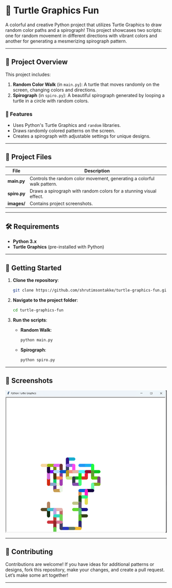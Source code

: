 # 🎨 Turtle Graphics Fun

A colorful and creative Python project that utilizes Turtle Graphics to draw random color paths and a spirograph! This project showcases two scripts: one for random movement in different directions with vibrant colors and another for generating a mesmerizing spirograph pattern.

---

## 📜 Project Overview

This project includes:
1. **Random Color Walk** (in `main.py`): A turtle that moves randomly on the screen, changing colors and directions.
2. **Spirograph** (in `spiro.py`): A beautiful spirograph generated by looping a turtle in a circle with random colors.

### 🎨 Features

- Uses Python's Turtle Graphics and `random` libraries.
- Draws randomly colored patterns on the screen.
- Creates a spirograph with adjustable settings for unique designs.

---

## 📂 Project Files

| File           | Description                                                             |
|----------------|-------------------------------------------------------------------------|
| **main.py**    | Controls the random color movement, generating a colorful walk pattern. |
| **spiro.py**   | Draws a spirograph with random colors for a stunning visual effect.     |
| **images/**    | Contains project screenshots.                                           |

---

## 🛠️ Requirements

- **Python 3.x**
- **Turtle Graphics** (pre-installed with Python)

---

## 🚀 Getting Started

1. **Clone the repository**:
   ```bash
   git clone https://github.com/shrutimsontakke/turtle-graphics-fun.git
   ```
   
2. **Navigate to the project folder**:
   ```bash
   cd turtle-graphics-fun
   ```
   
3. **Run the scripts**:
   - **Random Walk**: 
     ```bash
     python main.py
     ```
   - **Spirograph**:
     ```bash
     python spiro.py
     ```

---

## 📸 Screenshots

![Project Screenshot](images/screenshot.png)

---

## 🤝 Contributing

Contributions are welcome! If you have ideas for additional patterns or designs, fork this repository, make your changes, and create a pull request. Let’s make some art together!

---



